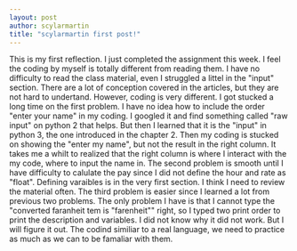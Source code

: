 ```yaml
---
layout: post
author: scylarmartin
title: "scylarmartin first post!"
---
```

This is my first reflection. I just completed the assignment this week. I feel the coding by myself is totally different from reading them.
I have no difficulty to read the class material, even I struggled a littel in the "input" section. There are a lot of conception covered in
the articles, but they are not hard to undertand. However, coding is very different. I got stucked a long time on the first problem. I have 
no idea how to include the order "enter your name" in my coding. I googled it and find something called "raw input" on python 2 that helps. But
then I learned that it is the "input" in python 3, the one introduced in the chapter 2. Then my coding is stucked on showing the "enter my
name", but not the result in the right column. It takes me a whilt to realized that the right column is where I interact with the my code,
where to input the name in. The second problem is smooth until I have difficulty to calulate the pay since I did not define the hour and rate
as "float". Defining varaibles is in the very first section. I think I need to review the material often. The third problem is easier since 
I learned a lot from previous two problems. The only problem I have is that I cannot type the "converted faranheit tem is "farenheit"" right,
so I typed two print order to print the description and variables. I did not know why it did not work. But I will figure it out. The codind
similiar to a real language, we need to practice as much as we can to be famaliar with them.
